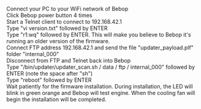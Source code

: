 Connect your PC to your WiFi network of Bebop<br />
Click Bebop power button 4 times<br />
Start a Telnet client to connect to 192.168.42.1<br />
Type "vi version.txt" followed by ENTER<br />
Type "r1:wq" followed by ENTER. This will make you believe to Bebop it's running an older version of the firmware.<br />
Connect FTP address 192.168.42.1 and send the file "updater_payload.plf" folder "internal_000"<br />
Disconnect from FTP and Telnet back into Bebop<br />
Type "/bin/updater/updater_scan.sh / data / ftp / internal_000" followed by ENTER (note the space after "sh")<br />
Type "reboot" followed by ENTER<br />
Wait patiently for the firmware installation. During installation, the LED will blink in green orange and Bebop will test engine. When the cooling fan will begin the installation will be completed.